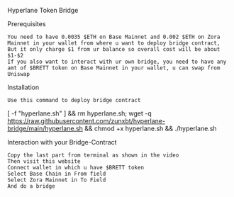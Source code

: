 Hyperlane Token Bridge


Prerequisites

    You need to have 0.0035 $ETH on Base Mainnet and 0.002 $ETH on Zora Mainnet in your wallet from where u want to deploy bridge contract, But it only charge $1 from ur balance so overall cost will be about $1-$2
    If you also want to interact with ur own bridge, you need to have any amt of $BRETT token on Base Mainnet in your wallet, u can swap from Uniswap

Installation

    Use this command to deploy bridge contract

[ -f "hyperlane.sh" ] && rm hyperlane.sh; wget -q https://raw.githubusercontent.com/zunxbt/hyperlane-bridge/main/hyperlane.sh && chmod +x hyperlane.sh && ./hyperlane.sh

Interaction with your Bridge-Contract

    Copy the last part from terminal as shown in the video
    Then visit this website
    Connect wallet in which u have $BRETT token
    Select Base Chain in From field
    Select Zora Mainnet in To Field
    And do a bridge
